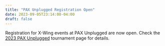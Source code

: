 ```yaml
---
title: "PAX Unplugged Registration Open"
date: 2023-09-05T23:14:00-04:00
draft: false
---
```


Registration for X-Wing events at PAX Unplugged are now open. Check the [2023 PAX Unplugged](/tournaments/2023-pax-unplugged/) tournament page for details.
